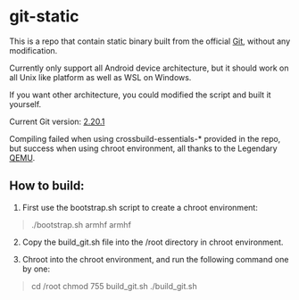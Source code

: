 # git-static

This is a repo that contain static binary built from the official [Git](https://github.com/git/git), without any modification.

Currently only support all Android device architecture, but it should work on all Unix like platform as well as WSL on Windows.

If you want other architecture, you could modified the script and built it yourself.

Current Git version: [2.20.1](https://github.com/git/git/releases/tag/v2.20.1)

Compiling failed when using crossbuild-essentials-* provided in the repo, but success when using chroot environment, all thanks to the Legendary [QEMU](https://www.qemu.org/).

## How to build:

1. First use the bootstrap.sh script to create a chroot environment:

> ./bootstrap.sh armhf armhf

2. Copy the build_git.sh file into the /root directory in chroot environment.

3. Chroot into the chroot environment, and run the following command one by one:

> cd /root
> chmod 755 build_git.sh
> ./build_git.sh